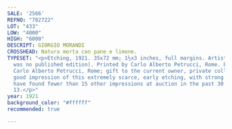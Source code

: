 ```yaml
---
SALE: '2566'
REFNO: "782722"
LOT: "433"
LOW: "4000"
HIGH: "6000"
DESCRIPT: GIORGIO MORANDI
CROSSHEAD: Natura morta con pane e limone.
TYPESET: "<p>Etching, 1921. 35x72 mm; 1½x3 inches, full margins. Artist's proof (there
  was no published edition). Printed by Carlo Alberto Petrucci, Rome. Ex-collection
  Carlo Alberto Petrucci, Rome; gift to the current owner, private collection. A very
  good impression of this extremely scarce, early etching, with strong contrasts.<br><br>We
  have found fewer than 15 other impressions at auction in the past 30 years. Vitali
  13.</p>"
year: 1921
background_color: "#ffffff"
recommended: true

---
```

